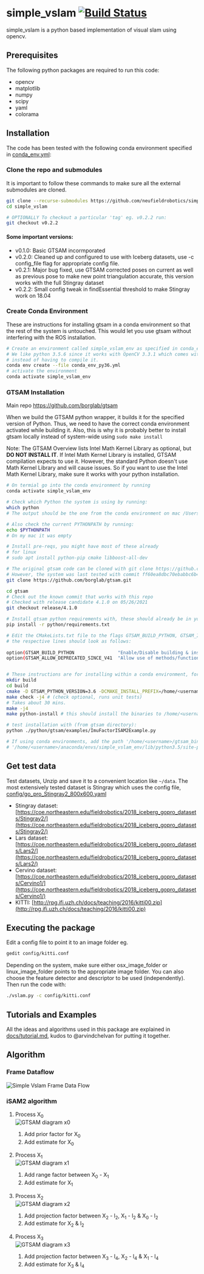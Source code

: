 # simple_vslam [![Build Status](https://travis-ci.com/neufieldrobotics/simple_vslam.svg?branch=master)](https://travis-ci.com/neufieldrobotics/simple_vslam)

simple_vslam is a python based implementation of visual slam using opencv.
## Prerequisites
The following python packages are required to run this code:
  - opencv
  - matplotlib
  - numpy
  - scipy
  - yaml
  - colorama

## Installation
The code has been tested with the following conda environment specified in [conda_env.yml](./conda_env.yml):

### Clone the repo and submodules
It is important to follow these commands to make sure all the external submodules are cloned.
```sh
git clone --recurse-submodules https://github.com/neufieldrobotics/simple_vslam.git
cd simple_vslam

# OPTIONALLY To checkout a particular 'tag' eg. v0.2.2 run:
git checkout v0.2.2
```
#### Some important versions:
  - v0.1.0: Basic GTSAM incormporated
  - v0.2.0: Cleaned up and configured to use with Iceberg datasets, use -c config_file flag for appropriate config file. 
  - v0.2.1: Major bug fixed, use GTSAM corrected poses on current as well as previous pose to make new point triangulation accurate, this version works with the full Stingray dataset
  - v0.2.2: Small config tweak in findEssential threshold to make Stingray work on 18.04

### Create Conda Environment
These are instructions for installing gtsam in a conda environment so that the rest of the system is untouched.  This would let you use gtsam without interfering with the ROS installation.
```sh
# Create an environment called simple_vslam_env as specified in conda_env.yml
# We like python 3.5.6 since it works with OpenCV 3.3.1 which comes with SIFT out of the box
# instead of having to compile it.
conda env create --file conda_env_py36.yml
# activate the environment
conda activate simple_vslam_env
```

### GTSAM Installation
Main repo https://github.com/borglab/gtsam

When we build the GTSAM python wrapper, it builds it for the specified version of Python. Thus, we need to have the correct conda environment activated while building it.  Also, this is why it is probably better to install gtsam locally instead of system-wide using `sudo make install`

Note: The GTSAM Overview lists Intel Math Kernel Library as optional, but **DO NOT INSTALL IT**. If Intel Math Kernel Library is installed, GTSAM compilation expects to use it. However, the standard Python doesn't use Math Kernel Library and will cause issues. So if you want to use the Intel Math Kernel Library, make sure it works with your python installation.

```sh
# On termial go into the conda environment by running
conda activate simple_vslam_env

# Check which Python the system is using by running:
which python
# The output should be the one from the conda environment on mac /Users/<username>/anaconda3/envs/simple_vslam_env/bin/python

# Also check the current PYTHONPATH by running:
echo $PYTHONPATH
# On my mac it was empty

# Install pre-reqs, you might have most of these already
# for linux
# sudo apt install python-pip cmake libboost-all-dev

# The original gtsam code can be cloned with git clone https://github.com/borglab/gtsam.git ~/apps/gtsam
# However, the system was last tested with commit ff60ea8dbc70ebabbc6b4e34d1d52057ef4d9c33
git clone https://github.com/borglab/gtsam.git

cd gtsam
# Check out the known commit that works with this repo
# Checked with release candidate 4.1.0 on 05/26/2021
git checkout release/4.1.0

# Install gtsam python requirements with, these should already be in your environment
pip install -r python/requirements.txt 

# Edit the CMakeLists.txt file to the flags GTSAM_BUILD_PYTHON, GTSAM_INSTALL_MATLAB_TOOLBOX and GTSAM_INSTALL_CYTHON_TOOLBOX turn off GTSAM_ALLOW_DEPRECATED_SINCE_V4, 
# the respective lines should look as follows:
  
option(GTSAM_BUILD_PYTHON                "Enable/Disable building & installation of Python module with pybind11" ON)
option(GTSAM_ALLOW_DEPRECATED_SINCE_V41  "Allow use of methods/functions deprecated in GTSAM 4.1" OFF)


# These instructions are for installing within a conda environment, for system wide installation, this would have to be adjusted accordingly:  
mkdir build
cd build
cmake -D GTSAM_PYTHON_VERSION=3.6 -DCMAKE_INSTALL_PREFIX=/home/<username>/gtsam_bin ..
make check -j4 # (check optional, runs unit tests)
# Takes about 30 mins.
make -j4
make python-install # this should install the binaries to /home/<username>/gtsam_bin

# test installation with (from gtsam directory):
python ./python/gtsam/examples/ImuFactorISAM2Example.py 

# If using conda environments, add the path '/home/<username>/gtsam_bin/cython' to a .pth file in 
# '/home/<username>/anaconda/envs/simple_vslam_env/lib/python3.5/site-packages/gtsam.pth'
```

## Get test data
Test datasets, Unzip and save it to a convenient location like `~/data`. The most extensively tested dataset is Stingray which uses the config file, [config/go_pro_Stingray2_800x600.yaml](./config/go_pro_Stingray2_800x600.yaml)
  - Stingray dataset: [https://coe.northeastern.edu/fieldrobotics/2018_iceberg_gopro_datasets/Stingray2/](https://coe.northeastern.edu/fieldrobotics/2018_iceberg_gopro_datasets/Stingray2/) 
  - Lars dataset: [https://coe.northeastern.edu/fieldrobotics/2018_iceberg_gopro_datasets/Lars2/](https://coe.northeastern.edu/fieldrobotics/2018_iceberg_gopro_datasets/Lars2/) 
  - Cervino dataset: [https://coe.northeastern.edu/fieldrobotics/2018_iceberg_gopro_datasets/Cervino1/](https://coe.northeastern.edu/fieldrobotics/2018_iceberg_gopro_datasets/Cervino1/) 
  - KITTI: [http://rpg.ifi.uzh.ch/docs/teaching/2016/kitti00.zip](http://rpg.ifi.uzh.ch/docs/teaching/2016/kitti00.zip) 
  
## Executing the package
Edit a config file to point it to an image folder eg.
```sh
gedit config/kitti.conf
```
Depending on the system, make sure either osx_image_folder or linux_image_folder points to the appropriate image folder. You can also choose the feature detector and descriptor to be used (independently). Then run the code with:
```sh
./vslam.py -c config/kitti.conf
```

## Tutorials and Examples
All the ideas and algorithms used in this package are explained in [docs/tutorial.md](docs/tutorial.md), kudos to @arvindchelvan for putting it together.

## Algorithm
### Frame Dataflow
![Simple Vslam Frame Data Flow](./docs/frame_data_flow.svg)

### iSAM2 algorithm
1. Process X<sub>0</sub>  
   ![GTSAM diagram x0](./docs/gtsam_workflow_diagrams/gtsam_diagram_x0.svg)
    1. Add prior factor for X<sub>0</sub>
    2. Add estimate for X<sub>0</sub>

1. Process X<sub>1</sub>  
   ![GTSAM diagram x1](./docs/gtsam_workflow_diagrams/gtsam_diagram_x1.svg)
    1. Add range factor between X<sub>0</sub> - X<sub>1</sub>  
    3. Add estimate for X<sub>1</sub>

1. Process X<sub>2</sub>  
   ![GTSAM diagram x2](./docs/gtsam_workflow_diagrams/gtsam_diagram_x2.svg)
    1. Add projection factor between X<sub>2</sub> - l<sub>2</sub>, X<sub>1</sub> - l<sub>2</sub> & X<sub>0</sub> - l<sub>2</sub>
    2. Add estimate for X<sub>2</sub> & l<sub>2</sub>

1. Process X<sub>3</sub>  
    ![GTSAM diagram x3](./docs/gtsam_workflow_diagrams/gtsam_diagram_x3.svg)
    1. Add projection factor between X<sub>3</sub> - l<sub>4</sub>, X<sub>2</sub> - l<sub>4</sub> & X<sub>1</sub> - l<sub>4</sub>
    2. Add estimate for X<sub>3</sub> & l<sub>4</sub>
